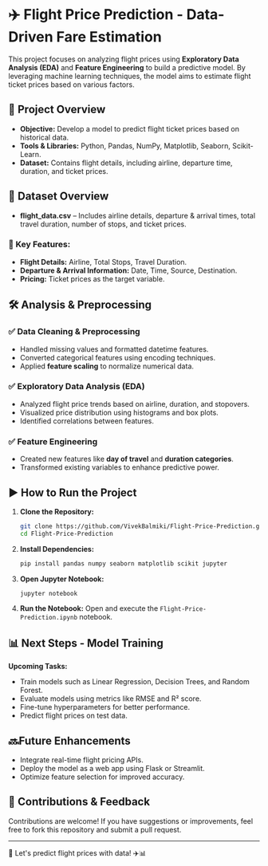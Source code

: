 # ✈️ Flight Price Prediction - Data-Driven Fare Estimation

This project focuses on analyzing flight prices using **Exploratory Data Analysis (EDA)** and **Feature Engineering** to build a predictive model. By leveraging machine learning techniques, the model aims to estimate flight ticket prices based on various factors.

## 🚀 Project Overview

- **Objective:** Develop a model to predict flight ticket prices based on historical data.
- **Tools & Libraries:** Python, Pandas, NumPy, Matplotlib, Seaborn, Scikit-Learn.
- **Dataset:** Contains flight details, including airline, departure time, duration, and ticket prices.

## 📂 Dataset Overview

- **flight_data.csv** – Includes airline details, departure & arrival times, total travel duration, number of stops, and ticket prices.

### 🔑 Key Features:
- **Flight Details:** Airline, Total Stops, Travel Duration.
- **Departure & Arrival Information:** Date, Time, Source, Destination.
- **Pricing:** Ticket prices as the target variable.

## 🛠️ Analysis & Preprocessing

### ✅ Data Cleaning & Preprocessing
- Handled missing values and formatted datetime features.
- Converted categorical features using encoding techniques.
- Applied **feature scaling** to normalize numerical data.

### ✅ Exploratory Data Analysis (EDA)
- Analyzed flight price trends based on airline, duration, and stopovers.
- Visualized price distribution using histograms and box plots.
- Identified correlations between features.

### ✅ Feature Engineering
- Created new features like **day of travel** and **duration categories**.
- Transformed existing variables to enhance predictive power.


## ▶️ How to Run the Project

1. **Clone the Repository:**
   ```bash
   git clone https://github.com/VivekBalmiki/Flight-Price-Prediction.git
   cd Flight-Price-Prediction
    ```
2.  **Install Dependencies:**
    ```bash
    pip install pandas numpy seaborn matplotlib scikit jupyter
    ```
3.  **Open Jupyter Notebook:**
    ```bash
    jupyter notebook
    ```
4.  **Run the Notebook:** Open and execute the `Flight-Price-Prediction.ipynb` notebook.

## 📊 Next Steps - Model Training

 **Upcoming Tasks:**
- Train models such as Linear Regression, Decision Trees, and Random Forest.
- Evaluate models using metrics like RMSE and R² score.
- Fine-tune hyperparameters for better performance.
- Predict flight prices on test data.

## 🔜Future Enhancements
- Integrate real-time flight pricing APIs.
- Deploy the model as a web app using Flask or Streamlit.
- Optimize feature selection for improved accuracy.

## 🤝 Contributions & Feedback

Contributions are welcome! If you have suggestions or improvements, feel free to fork this repository and submit a pull request.

---

🚀 Let's predict flight prices with data! ✈️📊
